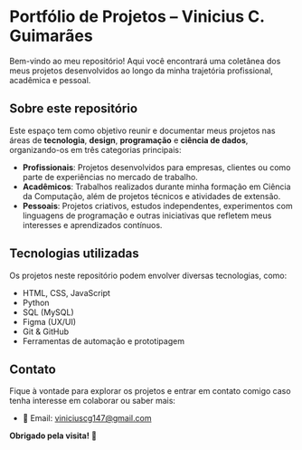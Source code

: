 # Portfólio de Projetos – Vinicius C. Guimarães

Bem-vindo ao meu repositório! Aqui você encontrará uma coletânea dos meus projetos desenvolvidos ao longo da minha trajetória profissional, acadêmica e pessoal.

## Sobre este repositório

Este espaço tem como objetivo reunir e documentar meus projetos nas áreas de **tecnologia**, **design**, **programação** e **ciência de dados**, organizando-os em três categorias principais:

- **Profissionais**: Projetos desenvolvidos para empresas, clientes ou como parte de experiências no mercado de trabalho.
- **Acadêmicos**: Trabalhos realizados durante minha formação em Ciência da Computação, além de projetos técnicos e atividades de extensão.
- **Pessoais**: Projetos criativos, estudos independentes, experimentos com linguagens de programação e outras iniciativas que refletem meus interesses e aprendizados contínuos.

## Tecnologias utilizadas

Os projetos neste repositório podem envolver diversas tecnologias, como:

- HTML, CSS, JavaScript
- Python
- SQL (MySQL)
- Figma (UX/UI)
- Git & GitHub
- Ferramentas de automação e prototipagem

## Contato

Fique à vontade para explorar os projetos e entrar em contato comigo caso tenha interesse em colaborar ou saber mais:

- 📧 Email: viniciuscg147@gmail.com  

**Obrigado pela visita!** 🚀
